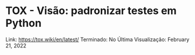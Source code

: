 # TOX - Visão: padronizar testes em Python

Link: https://tox.wiki/en/latest/
Terminado: No
Última Visualização: February 21, 2022